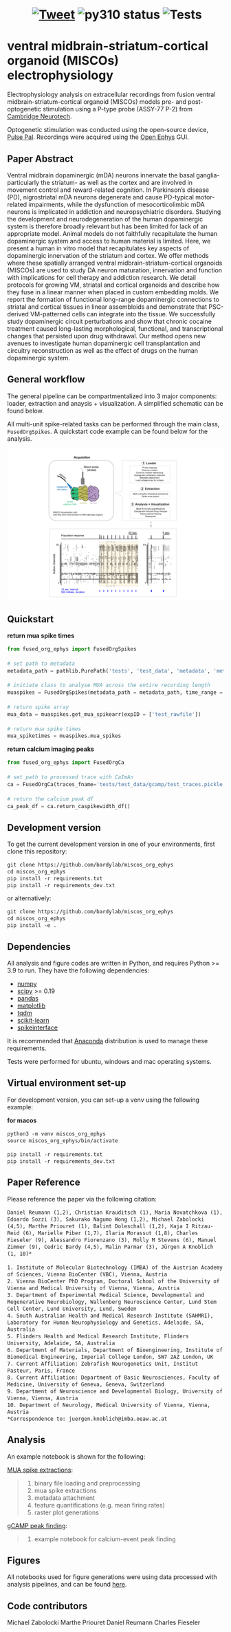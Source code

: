 # <center> &nbsp;[![Tweet](https://img.shields.io/twitter/url/http/shields.io.svg?style=social)](https://twitter.com/Knoblich_lab) ![py310 status](https://img.shields.io/badge/python3.10-supported-green.svg) ![Tests](https://github.com/mzabolocki/fusion_org_ephys/actions/workflows/tests.yml/badge.svg) </center>


ventral midbrain-striatum-cortical organoid (MISCOs) electrophysiology
=======================================================================

Electrophysiology analysis on extracellular recordings from fusion ventral midbrain-striatum-cortical organoid (MISCOs) models pre- and post-optogenetic stimulation using a P-type probe (ASSY-77 P-2) from [Cambridge Neurotech](https://www.cambridgeneurotech.com/pixel-probes?utm_term=neuropixel&utm_campaign=NeuroPixels+2.0&utm_source=adwords&utm_medium=ppc&hsa_acc=8365614329&hsa_cam=11517081519&hsa_grp=111763579585&hsa_ad=593533641495&hsa_src=g&hsa_tgt=kwd-1001198336097&hsa_kw=neuropixel&hsa_mt=b&hsa_net=adwords&hsa_ver=3&gclid=CjwKCAiAp7GcBhA0EiwA9U0mtiRtHxqX5PDwZKCQ_4nKyEPJwtORKUvls1jFSwhswCVuVjR-oIVdnBoCDnQQAvD_BwE).

Optogenetic stimulation was conducted using the open-source device, [Pulse Pal](https://open-ephys.org/pulsepal). Recordings were acquired using the [Open Ephys](https://open-ephys.org/) GUI. 

Paper Abstract 
--------

Ventral midbrain dopaminergic (mDA) neurons innervate the basal ganglia- particularly the striatum- as well as the cortex and are involved in movement control and reward-related cognition. In Parkinson’s disease (PD), nigrostriatal mDA neurons degenerate and cause PD-typical motor-related impairments, while the dysfunction of mesocorticolimbic mDA neurons is implicated in addiction and neuropsychiatric disorders. Studying the development and neurodegeneration of the human dopaminergic system is therefore broadly relevant but has been limited for lack of an appropriate model. Animal models do not faithfully recapitulate the human dopaminergic system and access to human material is limited. Here, we present a human in vitro model that recapitulates key aspects of dopaminergic innervation of the striatum and cortex. We offer methods where these spatially arranged ventral midbrain-striatum-cortical organoids (MISCOs) are used to study DA neuron maturation, innervation and function with implications for cell therapy and addiction research. We detail protocols for growing VM, striatal and cortical organoids and describe how they fuse in a linear manner when placed in custom embedding molds. We report the formation of functional long-range dopaminergic connections to striatal and cortical tissues in linear assembloids and demonstrate that PSC-derived VM-patterned cells can integrate into the tissue. We successfully study dopaminergic circuit perturbations and show that chronic cocaine treatment caused long-lasting morphological, functional, and transcriptional changes that persisted upon drug withdrawal. Our method opens new avenues to investigate human dopaminergic cell transplantation and circuitry reconstruction as well as the effect of drugs on the human dopaminergic system. 

General workflow
--------
The general pipeline can be compartmentalized into 3 major components: loader, extraction and anaysis + visualization. A simplified schematic can be found below. 

All multi-unit spike-related tasks can be performed through the main class, ```FusedOrgSpikes```. A quickstart code example can be found below for the analysis. 

![alt text](images/ephys_workflow.jpg)

Quickstart
-------- 

**return mua spike times**
```python
from fused_org_ephys import FusedOrgSpikes

# set path to metadata
metadata_path = pathlib.PurePath('tests', 'test_data', 'metadata', 'metadata_test.xlsx')

# initiate class to analyse MUA across the entire recording length
muaspikes = FusedOrgSpikes(metadata_path = metadata_path, time_range = [0, None])

# return spike array 
mua_data = muaspikes.get_mua_spikearr(expID = ['test_rawfile']) 

# return mua spike times 
mua_spiketimes = muaspikes.mua_spikes
```

**return calcium imaging peaks**
```python
from fused_org_ephys import FusedOrgCa

# set path to processed trace with CaImAn
ca = FusedOrgCa(traces_fname='tests/test_data/gcamp/test_traces.pickle')

# return the calcium peak df
ca_peak_df = ca.return_caspikewidth_df()
```

Development version
--------

To get the current development version in one of your environments, first clone this repository:

```
git clone https://github.com/bardylab/miscos_org_ephys
cd miscos_org_ephys
pip install -r requirements.txt
pip install -r requirements_dev.txt
```

or alternatively: 

```
git clone https://github.com/bardylab/miscos_org_ephys
cd miscos_org_ephys
pip install -e .
```

Dependencies
--------

All analysis and figure codes are written in Python, and requires Python >= 3.9 to run. 
They have the following dependencies: 

- [numpy](https://github.com/numpy/numpy)
- [scipy](https://github.com/scipy/scipy) >= 0.19
- [pandas](https://github.com/pandas-dev/pandas)
- [matplotlib](https://github.com/matplotlib/matplotlib)
- [tqdm](https://github.com/tqdm/tqdm)
- [scikit-learn](https://github.com/scikit-learn/scikit-learn)
- [spikeinterface](https://github.com/SpikeInterface/spikeinterface)

It is recommended that [Anaconda](https://www.anaconda.com/distribution/) distribution is used to manage these requirements.

Tests were performed for ubuntu, windows and mac operating systems.

Virtual environment set-up
---------
For development version, you can set-up a venv using the following example:

**for macos**
```
python3 -m venv miscos_org_ephys 
source miscos_org_ephys/bin/activate

pip install -r requirements.txt
pip install -r requirements_dev.txt
```

Paper Reference
---------

Please reference the paper via the following citation:

```
Daniel Reumann (1,2), Christian Krauditsch (1), Maria Novatchkova (1), Edoardo Sozzi (3), Sakurako Nagumo Wong (1,2), Michael Zabolocki (4,5), Marthe Priouret (1), Balint Doleschall (1,2), Kaja I Ritzau-Reid (6), Marielle Piber (1,7), Ilaria Morassut (1,8), Charles Fieseler (9), Alessandro Fiorenzano (3), Molly M Stevens (6), Manuel Zimmer (9), Cedric Bardy (4,5), Malin Parmar (3), Jürgen A Knoblich (1, 10)*

1. Institute of Molecular Biotechnology (IMBA) of the Austrian Academy of Sciences, Vienna BioCenter (VBC), Vienna, Austria
2. Vienna BioCenter PhD Program, Doctoral School of the University of Vienna and Medical University of Vienna, Vienna, Austria
3. Department of Experimental Medical Science, Developmental and Regenerative Neurobiology, Wallenberg Neuroscience Center, Lund Stem Cell Center, Lund University, Lund, Sweden
4. South Australian Health and Medical Research Institute (SAHMRI), Laboratory for Human Neurophysiology and Genetics, Adelaide, SA, Australia
5. Flinders Health and Medical Research Institute, Flinders University, Adelaide, SA, Australia
6. Department of Materials, Department of Bioengineering, Institute of Biomedical Engineering, Imperial College London, SW7 2AZ London, UK
7. Current Affiliation: Zebrafish Neurogenetics Unit, Institut Pasteur, Paris, France
8. Current Affiliation: Department of Basic Neurosciences, Faculty of Medicine, University of Geneva, Geneva, Switzerland
9. Department of Neuroscience and Developmental Biology, University of Vienna, Vienna, Austria
10. Department of Neurology, Medical University of Vienna, Vienna, Austria
*Correspondence to: juergen.knoblich@imba.oeaw.ac.at
```

Analysis 
--------

An example notebook is shown for the following: 

[MUA spike extractions](https://github.com/bardylab/miscos_org_ephys/blob/main/analysis/mua_spikes/mua_spikes.ipynb): 
> 1. binary file loading and preprocessing
> 2. mua spike extractions
> 3. metadata attachment
> 4. feature quantifications (e.g. mean firing rates)
> 5. raster plot generations

[gCAMP peak finding](https://github.com/bardylab/miscos_org_ephys/blob/main/analysis/gcamp/gcamp_detect.ipynb): 
> 1. example notebook for calcium-event peak finding

Figures
--------
All notebooks used for figure generations were using data processed with analysis pipelines, and can be found [here](https://github.com/bardylab/miscos_org_ephys/blob/main/figures). 


Code contributors
-----------
Michael Zabolocki
Marthe Priouret 
Daniel Reumann
Charles Fieseler 

